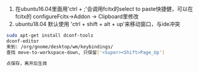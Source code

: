 1) 在ubuntu16.04里面用'ctrl + ;'会调用fcitx的select to paste快捷健，可以在fcitx的 configureFcitx->Addon -> Clipboard里修改
2) ubuntu18.04 默认使用 'ctrl + shift + alt + up'来移动窗口，与ide冲突
```sh
sudo apt-get install dconf-tools
dconf-editor
来到: /org/gnome/desktop/wm/keybindings/
查找 move-to-workspace-down, 只保留['<Super><Shift>Page_Up']

点保存，离开后生效
```